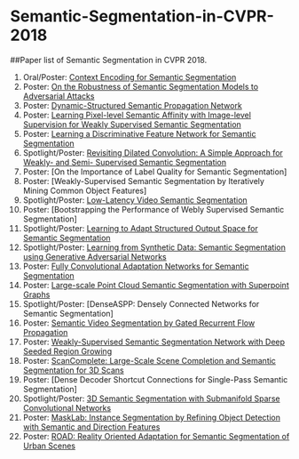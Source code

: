 # Semantic-Segmentation-in-CVPR-2018

##Paper list of Semantic Segmentation in CVPR 2018.


1. Oral/Poster: [Context Encoding for Semantic Segmentation](https://arxiv.org/abs/1803.08904)
2. Poster: [On the Robustness of Semantic Segmentation Models to Adversarial Attacks](https://arxiv.org/abs/1711.09856)
3. Poster: [Dynamic-Structured Semantic Propagation Network](https://arxiv.org/abs/1803.06067)
4. Poster: [Learning Pixel-level Semantic Affinity with Image-level Supervision for Weakly Supervised Semantic Segmentation](https://arxiv.org/abs/1803.10464)
5. Poster: [Learning a Discriminative Feature Network for Semantic Segmentation](https://arxiv.org/abs/1804.09337)
6. Spotlight/Poster: [Revisiting Dilated Convolution: A Simple Approach for Weakly- and Semi- Supervised Semantic Segmentation](https://arxiv.org/abs/1805.04574)
7. Poster: [On the Importance of Label Quality for Semantic Segmentation]
8. Poster: [Weakly-Supervised Semantic Segmentation by Iteratively Mining Common Object Features]
9. Spotlight/Poster: [Low-Latency Video Semantic Segmentation](https://arxiv.org/abs/1804.00389)
10. Poster: [Bootstrapping the Performance of Webly Supervised Semantic Segmentation]
11. Spotlight/Poster: [Learning to Adapt Structured Output Space for Semantic Segmentation](https://arxiv.org/abs/1802.10349)
12. Spotlight/Poster: [Learning from Synthetic Data: Semantic Segmentation using Generative Adversarial Networks](https://arxiv.org/abs/1711.06969)
13. Poster: [Fully Convolutional Adaptation Networks for Semantic Segmentation](https://arxiv.org/abs/1804.08286)
14. Poster: [Large-scale Point Cloud Semantic Segmentation with Superpoint Graphs](https://arxiv.org/abs/1711.09869)
15. Spotlight/Poster: [DenseASPP: Densely Connected Networks for Semantic Segmentation]
16. Poster: [Semantic Video Segmentation by Gated Recurrent Flow Propagation](https://arxiv.org/abs/1612.08871)
17. Poster: [Weakly-Supervised Semantic Segmentation Network with Deep Seeded Region Growing](https://speedinghzl.github.io/publication/dsrg/)
18. Poster: [ScanComplete: Large-Scale Scene Completion and Semantic Segmentation for 3D Scans](https://arxiv.org/abs/1712.10215)
19. Poster: [Dense Decoder Shortcut Connections for Single-Pass Semantic Segmentation]
20. Spotlight/Poster: [3D Semantic Segmentation with Submanifold Sparse Convolutional Networks](https://arxiv.org/abs/1711.10275)
21. Poster: [MaskLab: Instance Segmentation by Refining Object Detection with Semantic and Direction Features](https://arxiv.org/abs/1712.04837)
22. Poster: [ROAD: Reality Oriented Adaptation for Semantic Segmentation of Urban Scenes](https://arxiv.org/abs/1711.11556)
